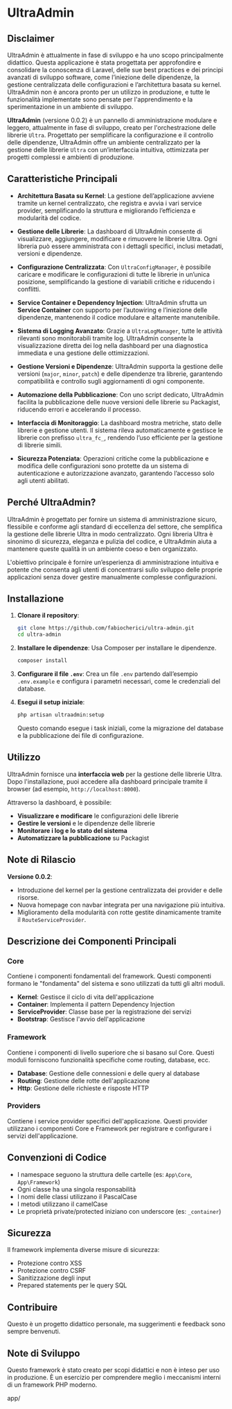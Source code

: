# UltraAdmin

## Disclaimer
UltraAdmin è attualmente in fase di sviluppo e ha uno scopo principalmente didattico. Questa applicazione è stata progettata per approfondire e consolidare la conoscenza di Laravel, delle sue best practices e dei principi avanzati di sviluppo software, come l’iniezione delle dipendenze, la gestione centralizzata delle configurazioni e l’architettura basata su kernel. UltraAdmin non è ancora pronto per un utilizzo in produzione, e tutte le funzionalità implementate sono pensate per l'apprendimento e la sperimentazione in un ambiente di sviluppo.


**UltraAdmin** (versione 0.0.2) è un pannello di amministrazione modulare e leggero, attualmente in fase di sviluppo, creato per l'orchestrazione delle librerie `Ultra`. Progettato per semplificare la configurazione e il controllo delle dipendenze, UltraAdmin offre un ambiente centralizzato per la gestione delle librerie `Ultra` con un’interfaccia intuitiva, ottimizzata per progetti complessi e ambienti di produzione.

## Caratteristiche Principali

- **Architettura Basata su Kernel**: La gestione dell’applicazione avviene tramite un kernel centralizzato, che registra e avvia i vari service provider, semplificando la struttura e migliorando l’efficienza e modularità del codice.

- **Gestione delle Librerie**: La dashboard di UltraAdmin consente di visualizzare, aggiungere, modificare e rimuovere le librerie Ultra. Ogni libreria può essere amministrata con i dettagli specifici, inclusi metadati, versioni e dipendenze.

- **Configurazione Centralizzata**: Con `UltraConfigManager`, è possibile caricare e modificare le configurazioni di tutte le librerie in un’unica posizione, semplificando la gestione di variabili critiche e riducendo i conflitti.

- **Service Container e Dependency Injection**: UltraAdmin sfrutta un **Service Container** con supporto per l’autowiring e l’iniezione delle dipendenze, mantenendo il codice modulare e altamente manutenibile.

- **Sistema di Logging Avanzato**: Grazie a `UltraLogManager`, tutte le attività rilevanti sono monitorabili tramite log. UltraAdmin consente la visualizzazione diretta dei log nella dashboard per una diagnostica immediata e una gestione delle ottimizzazioni.

- **Gestione Versioni e Dipendenze**: UltraAdmin supporta la gestione delle versioni (`major`, `minor`, `patch`) e delle dipendenze tra librerie, garantendo compatibilità e controllo sugli aggiornamenti di ogni componente.

- **Automazione della Pubblicazione**: Con uno script dedicato, UltraAdmin facilita la pubblicazione delle nuove versioni delle librerie su Packagist, riducendo errori e accelerando il processo.

- **Interfaccia di Monitoraggio**: La dashboard mostra metriche, stato delle librerie e gestione utenti. Il sistema rileva automaticamente e gestisce le librerie con prefisso `ultra_fc_`, rendendo l’uso efficiente per la gestione di librerie simili.

- **Sicurezza Potenziata**: Operazioni critiche come la pubblicazione e modifica delle configurazioni sono protette da un sistema di autenticazione e autorizzazione avanzato, garantendo l’accesso solo agli utenti abilitati.

## Perché UltraAdmin?

UltraAdmin è progettato per fornire un sistema di amministrazione sicuro, flessibile e conforme agli standard di eccellenza del settore, che semplifica la gestione delle librerie Ultra in modo centralizzato. Ogni libreria Ultra è sinonimo di sicurezza, eleganza e pulizia del codice, e UltraAdmin aiuta a mantenere queste qualità in un ambiente coeso e ben organizzato.

L'obiettivo principale è fornire un’esperienza di amministrazione intuitiva e potente che consenta agli utenti di concentrarsi sullo sviluppo delle proprie applicazioni senza dover gestire manualmente complesse configurazioni.

## Installazione

1. **Clonare il repository**:
   ```sh
   git clone https://github.com/fabiocherici/ultra-admin.git
   cd ultra-admin
   ```

2. **Installare le dipendenze**:
   Usa Composer per installare le dipendenze.
   ```sh
   composer install
   ```

3. **Configurare il file `.env`**:
   Crea un file `.env` partendo dall’esempio `.env.example` e configura i parametri necessari, come le credenziali del database.

4. **Esegui il setup iniziale**:
   ```sh
   php artisan ultraadmin:setup
   ```
   Questo comando esegue i task iniziali, come la migrazione del database e la pubblicazione dei file di configurazione.

## Utilizzo

UltraAdmin fornisce una **interfaccia web** per la gestione delle librerie Ultra. Dopo l'installazione, puoi accedere alla dashboard principale tramite il browser (ad esempio, `http://localhost:8000`).

Attraverso la dashboard, è possibile:
- **Visualizzare e modificare** le configurazioni delle librerie
- **Gestire le versioni** e le dipendenze delle librerie
- **Monitorare i log e lo stato del sistema**
- **Automatizzare la pubblicazione** su Packagist

## Note di Rilascio

**Versione 0.0.2**:
- Introduzione del kernel per la gestione centralizzata dei provider e delle risorse.
- Nuova homepage con navbar integrata per una navigazione più intuitiva.
- Miglioramento della modularità con rotte gestite dinamicamente tramite il `RouteServiceProvider`.

## Descrizione dei Componenti Principali

### Core
Contiene i componenti fondamentali del framework. Questi componenti formano le "fondamenta" del sistema e sono utilizzati da tutti gli altri moduli.

- **Kernel**: Gestisce il ciclo di vita dell'applicazione
- **Container**: Implementa il pattern Dependency Injection
- **ServiceProvider**: Classe base per la registrazione dei servizi
- **Bootstrap**: Gestisce l'avvio dell'applicazione

### Framework
Contiene i componenti di livello superiore che si basano sul Core. Questi moduli forniscono funzionalità specifiche come routing, database, ecc.

- **Database**: Gestione delle connessioni e delle query al database
- **Routing**: Gestione delle rotte dell'applicazione
- **Http**: Gestione delle richieste e risposte HTTP

### Providers
Contiene i service provider specifici dell'applicazione. Questi provider utilizzano i componenti Core e Framework per registrare e configurare i servizi dell'applicazione.

## Convenzioni di Codice

- I namespace seguono la struttura delle cartelle (es: `App\Core`, `App\Framework`)
- Ogni classe ha una singola responsabilità
- I nomi delle classi utilizzano il PascalCase
- I metodi utilizzano il camelCase
- Le proprietà private/protected iniziano con underscore (es: `_container`)

## Sicurezza

Il framework implementa diverse misure di sicurezza:
- Protezione contro XSS
- Protezione contro CSRF
- Sanitizzazione degli input
- Prepared statements per le query SQL

## Contribuire

Questo è un progetto didattico personale, ma suggerimenti e feedback sono sempre benvenuti.

## Note di Sviluppo

Questo framework è stato creato per scopi didattici e non è inteso per uso in produzione. È un esercizio per comprendere meglio i meccanismi interni di un framework PHP moderno.


app/

